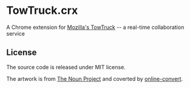 TowTruck.crx
============

A Chrome extension for [Mozilla's TowTruck](https://towtruck.mozillalabs.com/) -- a real-time collaboration service

## License

The source code is released under MIT license.

The artwork is from [The Noun Project](http://thenounproject.com/noun/tow-truck/?dwn=PD&dwn_icon=13135#icon-No13135) and coverted by [online-convert](http://www.online-convert.com/).
